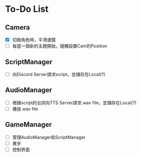 # To-Do List

## Camera

- [x] 切換角色時，平滑運鏡
- [ ] 每當一個新的主題開始，隨機設置Cam的Position

## ScriptManager

- [ ] 向Discord Server請求script，並儲存在Local(?)

## AudioManager

- [ ] 根據script的台詞向TTS Server請求.wav file，並儲存在Local(?)
- [ ] 播放.wav file

## GameManager

- [ ] 管理AudioManager和ScriptManager
- [ ] 異步
- [ ] 控制界面